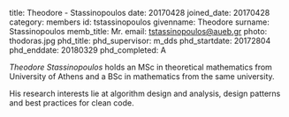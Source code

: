 title: Theodore - Stassinopoulos
date: 20170428
joined_date: 20170428
category: members
id: tstassinopoulos
givenname: Theodore
surname: Stassinopoulos
memb_title: Mr.
email: tstassinopoulos@aueb.gr
photo: thodoras.jpg
phd_title:
phd_supervisor: m_dds
phd_startdate: 20172804
phd_enddate: 20180329
phd_completed: A

_Theodore Stassinopoulos_ holds an MSc in theoretical mathematics from University of Athens and a BSc in mathematics from the same university.

His research interests lie at algorithm design and analysis, design patterns and best practices for clean code.
